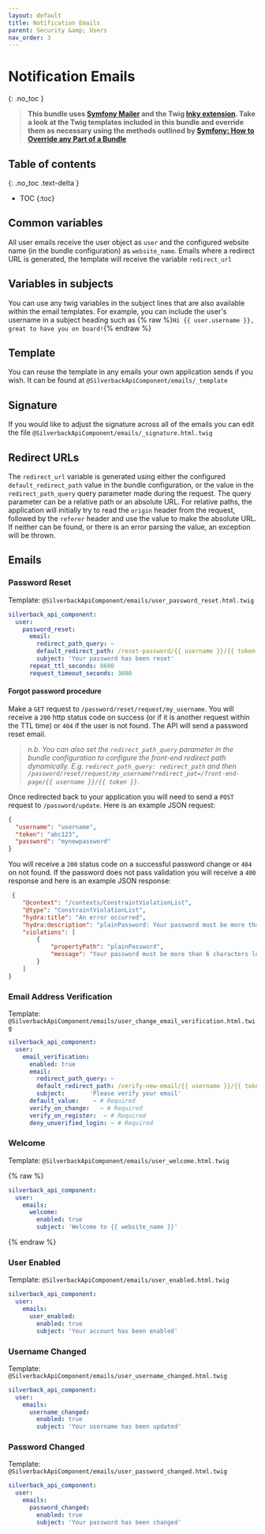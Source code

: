 ```yaml
---
layout: default
title: Notification Emails
parent: Security &amp; Users
nav_order: 3
---
```

# Notification Emails
{: .no_toc }

> __This bundle uses [Symfony Mailer](https://symfony.com/doc/current/components/mailer.html) and the Twig [Inky extension](https://symfony.com/doc/current/mailer.html#inky-email-templating-language). Take a look at the Twig templates included in this bundle and override them as necessary using the methods outlined by [Symfony: How to Override any Part of a Bundle](https://symfony.com/doc/current/bundles/override.html)__

## Table of contents
{: .no_toc .text-delta }

* TOC
{:toc}

## Common variables
All user emails receive the user object as `user` and the configured website name (in the bundle configuration) as `website_name`. Emails where a redirect URL is generated, the template will receive the variable `redirect_url`

## Variables in subjects
You can use any twig variables in the subject lines that are also available within the email templates. For example, you can include the user's username in a subject heading such as {% raw %}`Hi {{ user.username }}, great to have you on board!`{% endraw %}

## Template
You can reuse the template in any emails your own application sends if you wish. It can be found at `@SilverbackApiComponent/emails/_template`

## Signature
If you would like to adjust the signature across all of the emails you can edit the file `@SilverbackApiComponent/emails/_signature.html.twig`

## Redirect URLs

The `redirect_url` variable is generated using either the configured `default_redirect_path` value in the bundle configuration, or the value in the `redirect_path_query` query parameter made during the request. The query parameter can be a relative path or an absolute URL. For relative paths, the application will initially try to read the `origin` header from the request, followed by the `referer` header and use the value to make the absolute URL. If neither can be found, or there is an error parsing the value, an exception will be thrown.

## Emails

### Password Reset

Template: `@SilverbackApiComponent/emails/user_password_reset.html.twig`

```yaml
silverback_api_component:
  user:
    password_reset:
      email:
        redirect_path_query: ~
        default_redirect_path: /reset-password/{{ username }}/{{ token }} # Required
        subject: 'Your password has been reset'
      repeat_ttl_seconds: 8600
      request_timeout_seconds: 3600
```

#### Forgot password procedure

Make a `GET` request to `/password/reset/request/my_username`. You will receive a `200` http status code on success (or if it is another request within the TTL time) or `404` if the user is not found. The API will send a password reset email. 
> *n.b. You can also set the `redirect_path_query` parameter in the bundle configuration to configure the front-end redirect path dynamically. E.g. `redirect_path_query: redirect_path` and then `/password/reset/request/my_username?redirect_pat=/front-end-page/{{ username }}/{{ token }}`.*

Once redirected back to your application you will need to send a `POST` request to `/password/update`. Here is an example JSON request:

```json
{
  "username": "username",
  "token": "abc123",
  "password": "mynewpassword"
}
```

You will receive a `200` status code on a successful password change or `404` on not found. If the password does not pass validation you will receive a `400` response and here is an example JSON response:

```json
 {
    "@context": "/contexts/ConstraintViolationList",
    "@type": "ConstraintViolationList",
    "hydra:title": "An error occurred",
    "hydra:description": "plainPassword: Your password must be more than 6 characters long.",
    "violations": [
        {
            "propertyPath": "plainPassword",
            "message": "Your password must be more than 6 characters long."
        }
    ]
} 
```


### Email Address Verification

Template: `@SilverbackApiComponent/emails/user_change_email_verification.html.twig`

```yaml
silverback_api_component:
  user:
    email_verification:
      enabled: true
      email:
        redirect_path_query: ~
        default_redirect_path: /verify-new-email/{{ username }}/{{ token }} # Required
        subject:       'Please verify your email'
      default_value:    ~ # Required
      verify_on_change:   ~ # Required
      verify_on_register:  ~ # Required
      deny_unverified_login: ~ # Required
```

### Welcome
Template: `@SilverbackApiComponent/emails/user_welcome.html.twig`

{% raw %}
```yaml
silverback_api_component:
  user:
    emails:
      welcome:
        enabled: true
        subject: 'Welcome to {{ website_name }}'
```
{% endraw %}

### User Enabled
Template: `@SilverbackApiComponent/emails/user_enabled.html.twig`
```yaml
silverback_api_component:
  user:
    emails:
      user_enabled:
        enabled: true
        subject: 'Your account has been enabled'
```

### Username Changed
Template: `@SilverbackApiComponent/emails/user_username_changed.html.twig`
```yaml
silverback_api_component:
  user:
    emails:
      username_changed:
        enabled: true
        subject: 'Your username has been updated'
```

### Password Changed
Template: `@SilverbackApiComponent/emails/user_password_changed.html.twig`
```yaml
silverback_api_component:
  user:
    emails:
      password_changed:
        enabled: true
        subject: 'Your password has been changed'
```
